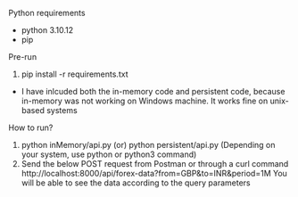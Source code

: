Python requirements
- python 3.10.12
- pip

Pre-run
1) pip install -r requirements.txt

- I have inlcuded both the in-memory code and persistent code, because in-memory was not working on Windows machine. It works fine on unix-based systems

How to run?
1) python inMemory/api.py (or) python persistent/api.py (Depending on your system, use python or python3 command)
2) Send the below POST request from Postman or through a curl command
http://localhost:8000/api/forex-data?from=GBP&to=INR&period=1M
You will be able to see the data according to the query parameters
